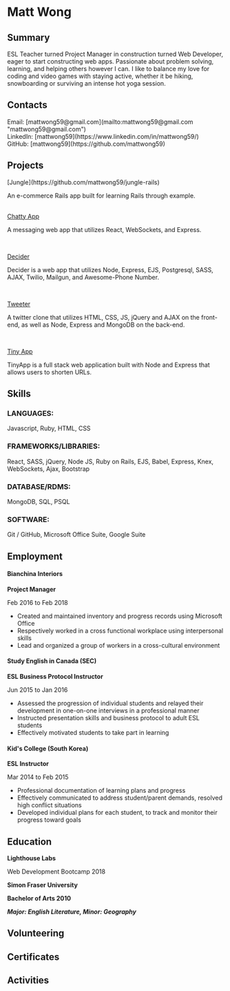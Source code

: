 <h1>Matt Wong</h1>

<h2>Summary</h2>
<p>ESL Teacher turned Project Manager in construction turned Web Developer, eager to start constructing web apps. Passionate about problem solving, learning, and helping others however I can. I like to balance my love for coding and video games with staying active, whether it be hiking, snowboarding or surviving an intense hot yoga session.</p>

<h2>Contacts</h2>
Email: [mattwong59@gmail.com](mailto:mattwong59@gmail.com "mattwong59@gmail.com")<br/>
LinkedIn: [mattwong59](https://www.linkedin.com/in/mattwong59/)<br/>
GitHub: [mattwong59](https://github.com/mattwong59)<br/>

<h2>Projects</h2>
[Jungle](https://github.com/mattwong59/jungle-rails) 
<p>An e-commerce Rails app built for learning Rails through example.<p><br/>
<a href="https://github.com/mattwong59/chatty-app">Chatty App</a>
<p>A messaging web app that utilizes React, WebSockets, and Express.</p><br/>

<a href="https://github.com/mattwong59/decider_midterm">Decider</a>
<p>Decider is a web app that utilizes Node, Express, EJS, Postgresql, SASS, AJAX, Twilio, Mailgun, and Awesome-Phone Number.</p><br/>

<a href="https://github.com/mattwong59/tweeter">Tweeter</a> 
<p>A twitter clone that utilizes HTML, CSS, JS, jQuery and AJAX on the front-end, as well as Node, Express and MongoDB on the back-end.</p><br/>

<a href="https://github.com/mattwong59/tinyApp">Tiny App</a>
<p>TinyApp is a full stack web application built with Node and Express that allows users to shorten URLs.</p>



<h2>Skills</h2>
<h3>LANGUAGES:</h3>
<p>Javascript, Ruby, HTML, CSS</p>
<h3>FRAMEWORKS/LIBRARIES:</h3>
<p>React, SASS, jQuery, Node JS, Ruby on Rails, EJS, Babel, Express, Knex, WebSockets, Ajax, Bootstrap</p>
<h3>DATABASE/RDMS:</h3>
<p>MongoDB, SQL, PSQL</p>
<h3>SOFTWARE:</h3>
<p>Git / GitHub, Microsoft Office Suite, Google Suite</p>

<h2>Employment</h2>
<h4>Bianchina Interiors</h4>
<p><strong>Project Manager</strong></p>
<p>Feb 2016 to Feb 2018</p>
<ul>
    <li>Created and maintained inventory and progress records using Microsoft Office</li>
    <li>Respectively worked in a cross functional workplace using interpersonal skills</li>
    <li>Lead and organized a group of workers in a cross-cultural environment</li>
</ul>

<h4>Study English in Canada (SEC)</h4>
<p><strong>ESL Business Protocol Instructor</strong></p>
<p>Jun 2015 to Jan 2016</p>
<ul>
    <li>Assessed the progression of individual students and relayed their development in one-on-one interviews in a professional manner</li>
    <li>Instructed presentation skills and business protocol to adult ESL students</li>
    <li>Effectively motivated students to take part in learning</li>
</ul>

<h4>Kid's College (South Korea)</h4>
<p><strong>ESL Instructor</strong></p>
<p>Mar 2014 to Feb 2015</p>
<ul>
    <li>Professional documentation of learning plans and progress</li>
    <li>Effectively communicated to address student/parent demands, resolved high conflict situations</li>
    <li>Developed individual plans for each student, to track and monitor their progress toward goals</li>
</ul>

<h2>Education</h2>
<p><strong>Lighthouse Labs</strong></p>
<p>Web Development Bootcamp 2018</p>
<p><strong>Simon Fraser University</strong</p>
<p>Bachelor of Arts 2010</p>
<p><em>Major: English Literature, Minor: Geography</em></p>

<h2>Volunteering</h2>



<h2>Certificates</h2>



<h2>Activities</h2>
